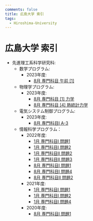 ```yaml
---
comments: false
title: 広島大学 索引
tags:
  - Hiroshima-University
---
```

# 広島大学 索引

- 先進理工系科学研究科:
    - 数学プログラム:
        - 2023年度:
            - [8月 専門科目 午前 \[1\]](ASE/math_202208_senmon_gozen_1.md)
    - 物理学プログラム:
        - 2023年度:
            - [8月 専門科目 \[1\] 力学](ASE/phys_202208_senmon_1.md)
            - [8月 専門科目 \[4\] 熱統計力学](ASE/phys_202208_senmon_4.md)
    - 電気システム制御プログラム:
        - 2023年度:
            - [8月 専門科目I A-3](ASE/esce_202208_senmon1_A_3.md)
    - 情報科学プログラム：
        - 2022年度:
            - [1月 専門科目I 問題1](ASE/is_202201_senmon_I_1.md)
            - [1月 専門科目I 問題2](ASE/is_202201_senmon_I_2.md)
            - [1月 専門科目II 問題2](ASE/is_202201_senmon_II_2.md)
            - [1月 専門科目II 問題3](ASE/is_202201_senmon_II_3.md)
            - [8月 専門科目I 問題1](ASE/is_202108_senmon_I_1.md)
            - [8月 専門科目I 問題4](ASE/is_202108_senmon_I_4.md)
            - [8月 専門科目II 問題2](ASE/is_202108_senmon_II_2.md)
        - 2021年度:
            - [1月 専門科目I 問題1](ASE/is_202101_senmon_I_1.md)
            - [1月 専門科目I 問題2](ASE/is_202101_senmon_I_2.md)
            - [1月 専門科目I 問題4](ASE/is_202101_senmon_I_4.md)
        - 2020年度:
            - [8月 専門科目I 問題1](ASE/is_201908_senmon_I_1.md)